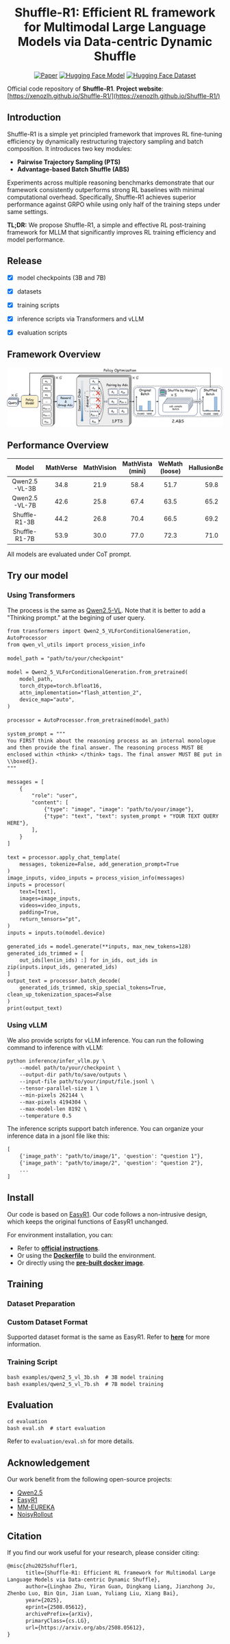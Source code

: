 <div align="center">

# Shuffle-R1: Efficient RL framework for Multimodal Large Language Models via Data-centric Dynamic Shuffle

[![Paper](https://img.shields.io/badge/paper-A42C25?style=flat&logo=arxiv&logoColor=white)](https://arxiv.org/abs/2508.05612) 
[![Hugging Face Model](https://img.shields.io/badge/%F0%9F%A4%97%20Hugging%20Face-Model-blue)](https://arxiv.org/abs/2508.05612) 
[![Hugging Face Dataset](https://img.shields.io/badge/%F0%9F%A4%97%20Hugging%20Face-Dataset-green)](https://arxiv.org/abs/2508.05612)

</div>

Official code repository of **Shuffle-R1**.
**Project website**: [https://xenozlh.github.io/Shuffle-R1/](https://xenozlh.github.io/Shuffle-R1/)

## Introduction
Shuffle-R1 is a simple yet principled framework that improves RL fine-tuning efficiency by dynamically restructuring trajectory sampling and batch composition. It introduces two key modules:

- **Pairwise Trajectory Sampling (PTS)**
- **Advantage-based Batch Shuffle (ABS)**

Experiments across multiple reasoning benchmarks demonstrate that our framework consistently outperforms strong RL baselines with minimal computational overhead. Specifically, Shuffle-R1 achieves superior performance against GRPO while using only half of the training steps under same settings.

**TL;DR:** We propose Shuffle-R1, a simple and effective RL post-training framework for MLLM that significantly improves RL training efficiency and model performance.

## Release
 - [x] model checkpoints (3B and 7B)
 - [x] datasets
 - [x] training scripts
 - [x] inference scripts via Transformers and vLLM
 - [x] evaluation scripts


## Framework Overview
![Framework Overview](assets/framework.png)

## Performance Overview
| Model | MathVerse | MathVision | MathVista (mini) | WeMath (loose) | HallusionBench | ChartQA | Avg. |
| :---: | :---: | :---: | :---: | :---: | :---: | :---: | :---: |
| Qwen2.5-VL-3B | 34.8 | 21.9 | 58.4 | 51.7 | 59.8 | 73.1 | 49.9 |
| Qwen2.5-VL-7B | 42.6 | 25.8 | 67.4 | 63.5 | 65.2 | 79.8 | 57.4 |
| Shuffle-R1-3B | 44.2 | 26.8 | 70.4 | 66.5 | 69.2 | 79.9 | 59.5 |
| Shuffle-R1-7B | 53.9 | 30.0 | 77.0 | 72.3 | 71.0 | 84.1 | 64.7 |

All models are evaluated under CoT prompt.

## Try our model

### Using Transformers
The process is the same as [Qwen2.5-VL](https://github.com/QwenLM/Qwen2.5-VL). Note that it is better to add a "Thinking prompt." at the begining of user query.

```
from transformers import Qwen2_5_VLForConditionalGeneration, AutoProcessor
from qwen_vl_utils import process_vision_info

model_path = "path/to/your/checkpoint"

model = Qwen2_5_VLForConditionalGeneration.from_pretrained(
    model_path,
    torch_dtype=torch.bfloat16,
    attn_implementation="flash_attention_2",
    device_map="auto",
)

processor = AutoProcessor.from_pretrained(model_path)

system_prompt = """
You FIRST think about the reasoning process as an internal monologue and then provide the final answer. The reasoning process MUST BE enclosed within <think> </think> tags. The final answer MUST BE put in \\boxed{}.
"""

messages = [
    {
        "role": "user",
        "content": [
            {"type": "image", "image": "path/to/your/image"},
            {"type": "text", "text": system_prompt + "YOUR TEXT QUERY HERE"},
        ],
    }
]

text = processor.apply_chat_template(
    messages, tokenize=False, add_generation_prompt=True
)
image_inputs, video_inputs = process_vision_info(messages)
inputs = processor(
    text=[text],
    images=image_inputs,
    videos=video_inputs,
    padding=True,
    return_tensors="pt",
)
inputs = inputs.to(model.device)

generated_ids = model.generate(**inputs, max_new_tokens=128)
generated_ids_trimmed = [
    out_ids[len(in_ids) :] for in_ids, out_ids in zip(inputs.input_ids, generated_ids)
]
output_text = processor.batch_decode(
    generated_ids_trimmed, skip_special_tokens=True, clean_up_tokenization_spaces=False
)
print(output_text)
```

### Using vLLM
We also provide scripts for vLLM inference. You can run the following command to inference with vLLM:
```
python inference/infer_vllm.py \
    --model path/to/your/checkpoint \
    --output-dir path/to/save/outputs \
    --input-file path/to/your/input/file.jsonl \
    --tensor-parallel-size 1 \
    --min-pixels 262144 \
    --max-pixels 4194304 \
    --max-model-len 8192 \
    --temperature 0.5
```
The inference scripts support batch inference. You can organize your inference data in a jsonl file like this:
```
[
    {'image_path': "path/to/image/1", 'question': "question 1"},
    {'image_path': "path/to/image/2", 'question': "question 2"},
    ...
] 
```


## Install
Our code is based on [EasyR1](https://github.com/hiyouga/EasyR1). Our code follows a non-intrusive design, which keeps the original functions of EasyR1 unchanged. 

For environment installation, you can: 
 - Refer to [**official instructions**](https://verl.readthedocs.io/en/latest/start/install.html).
 - Or using the [**Dockerfile**](Dockerfile) to build the environment.
 - Or directly using the [**pre-built docker image**](https://hub.docker.com/r/hiyouga/verl).


## Training
### Dataset Preparation

### Custom Dataset Format
Supported dataset format is the same as EasyR1. Refer to [**here**](https://github.com/hiyouga/EasyR1?tab=readme-ov-file#custom-dataset) for more information.

### Training Script
```
bash examples/qwen2_5_vl_3b.sh  # 3B model training 
bash examples/qwen2_5_vl_7b.sh  # 7B model training
```

## Evaluation
```
cd evaluation
bash eval.sh  # start evaluation
```
Refer to `evaluation/eval.sh` for more details.


## Acknowledgement
Our work benefit from the following open-source projects:
- [Qwen2.5](https://github.com/QwenLM/Qwen2.5)
- [EasyR1](https://github.com/hiyouga/EasyR1)
- [MM-EUREKA](https://github.com/ModalMinds/MM-EUREKA)
- [NoisyRollout](https://github.com/NUS-TRAIL/NoisyRollout)

## Citation
If you find our work useful for your research, please consider citing:
```
@misc{zhu2025shuffler1,
      title={Shuffle-R1: Efficient RL framework for Multimodal Large Language Models via Data-centric Dynamic Shuffle}, 
      author={Linghao Zhu, Yiran Guan, Dingkang Liang, Jianzhong Ju, Zhenbo Luo, Bin Qin, Jian Luan, Yuliang Liu, Xiang Bai},
      year={2025},
      eprint={2508.05612},
      archivePrefix={arXiv},
      primaryClass={cs.LG},
      url={https://arxiv.org/abs/2508.05612}, 
}
```